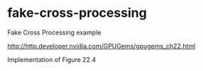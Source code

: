 fake-cross-processing
======================

Fake Cross Processing example 

http://http.developer.nvidia.com/GPUGems/gpugems_ch22.html 

Implementation of Figure 22.4

